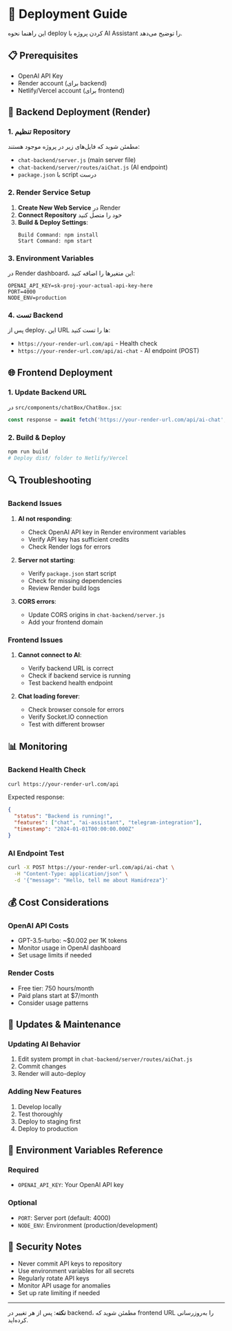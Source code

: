 # 🚀 Deployment Guide

این راهنما نحوه deploy کردن پروژه با AI Assistant را توضیح می‌دهد.

## 📋 Prerequisites

- OpenAI API Key
- Render account (برای backend)
- Netlify/Vercel account (برای frontend)

## 🔧 Backend Deployment (Render)

### 1. تنظیم Repository

مطمئن شوید که فایل‌های زیر در پروژه موجود هستند:
- `chat-backend/server.js` (main server file)
- `chat-backend/server/routes/aiChat.js` (AI endpoint)
- `package.json` با script درست

### 2. Render Service Setup

1. **Create New Web Service** در Render
2. **Connect Repository** خود را متصل کنید
3. **Build & Deploy Settings**:
   ```
   Build Command: npm install
   Start Command: npm start
   ```

### 3. Environment Variables

در Render dashboard، این متغیرها را اضافه کنید:

```env
OPENAI_API_KEY=sk-proj-your-actual-api-key-here
PORT=4000
NODE_ENV=production
```

### 4. تست Backend

پس از deploy، این URL ها را تست کنید:
- `https://your-render-url.com/api` - Health check
- `https://your-render-url.com/api/ai-chat` - AI endpoint (POST)

## 🌐 Frontend Deployment

### 1. Update Backend URL

در `src/components/chatBox/ChatBox.jsx`:

```javascript
const response = await fetch('https://your-render-url.com/api/ai-chat', {
```

### 2. Build & Deploy

```bash
npm run build
# Deploy dist/ folder to Netlify/Vercel
```

## 🔍 Troubleshooting

### Backend Issues

1. **AI not responding**:
   - Check OpenAI API key in Render environment variables
   - Verify API key has sufficient credits
   - Check Render logs for errors

2. **Server not starting**:
   - Verify `package.json` start script
   - Check for missing dependencies
   - Review Render build logs

3. **CORS errors**:
   - Update CORS origins in `chat-backend/server.js`
   - Add your frontend domain

### Frontend Issues

1. **Cannot connect to AI**:
   - Verify backend URL is correct
   - Check if backend service is running
   - Test backend health endpoint

2. **Chat loading forever**:
   - Check browser console for errors
   - Verify Socket.IO connection
   - Test with different browser

## 📊 Monitoring

### Backend Health Check

```bash
curl https://your-render-url.com/api
```

Expected response:
```json
{
  "status": "Backend is running!",
  "features": ["chat", "ai-assistant", "telegram-integration"],
  "timestamp": "2024-01-01T00:00:00.000Z"
}
```

### AI Endpoint Test

```bash
curl -X POST https://your-render-url.com/api/ai-chat \
  -H "Content-Type: application/json" \
  -d '{"message": "Hello, tell me about Hamidreza"}'
```

## 💰 Cost Considerations

### OpenAI API Costs
- GPT-3.5-turbo: ~$0.002 per 1K tokens
- Monitor usage in OpenAI dashboard
- Set usage limits if needed

### Render Costs
- Free tier: 750 hours/month
- Paid plans start at $7/month
- Consider usage patterns

## 🔄 Updates & Maintenance

### Updating AI Behavior

1. Edit system prompt in `chat-backend/server/routes/aiChat.js`
2. Commit changes
3. Render will auto-deploy

### Adding New Features

1. Develop locally
2. Test thoroughly
3. Deploy to staging first
4. Deploy to production

## 📝 Environment Variables Reference

### Required
- `OPENAI_API_KEY`: Your OpenAI API key

### Optional
- `PORT`: Server port (default: 4000)
- `NODE_ENV`: Environment (production/development)

## 🚨 Security Notes

- Never commit API keys to repository
- Use environment variables for all secrets
- Regularly rotate API keys
- Monitor API usage for anomalies
- Set up rate limiting if needed

---

**نکته**: پس از هر تغییر در backend، مطمئن شوید که frontend URL را به‌روزرسانی کرده‌اید.